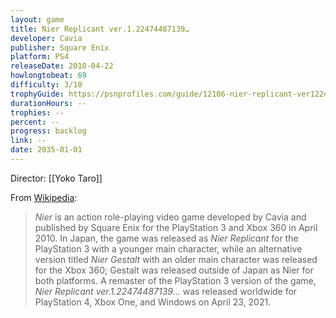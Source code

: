 ```yaml
---
layout: game
title: Nier Replicant ver.1.22474487139…
developer: Cavia
publisher: Square Enix
platform: PS4
releaseDate: 2010-04-22
howlongtobeat: 69
difficulty: 3/10
trophyGuide: https://psnprofiles.com/guide/12106-nier-replicant-ver122474487139-trophy-guide
durationHours: --
trophies: --
percent: --
progress: backlog
link: --
date: 2035-01-01
---
```


Director: [[Yoko Taro]]

From [Wikipedia](https://en.wikipedia.org/wiki/Nier):

> *Nier* is an action role-playing video game developed by Cavia and published by Square Enix for the PlayStation 3 and Xbox 360 in April 2010. In Japan, the game was released as *Nier Replicant* for the PlayStation 3 with a younger main character, while an alternative version titled *Nier Gestalt* with an older main character was released for the Xbox 360; Gestalt was released outside of Japan as Nier for both platforms. A remaster of the PlayStation 3 version of the game, *Nier Replicant ver.1.22474487139...* was released worldwide for PlayStation 4, Xbox One, and Windows on April 23, 2021.
